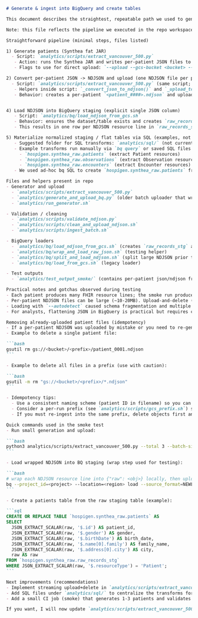 ````markdown
# Generate & ingest into BigQuery and create tables

This document describes the straightest, repeatable path we used to generate Synthea patients, ingest their per-patient NDJSON files into GCS, load them into a single-column BigQuery staging table, and materialize normalized tables.

Note: this file reflects the pipeline we executed in the repo workspace. The Cloud Function extractor was not deployed as part of this test (we did not finish implementing/ deploying it).

Straightforward pipeline (minimal steps, files listed)

1) Generate patients (Synthea fat JAR)
  - Script: `analytics/scripts/extract_vancouver_500.py`
   - Action: runs the Synthea JAR and writes per-patient JSON files to a local output directory (default `analytics/test_output` or `--out-dir`).
   - Flags to use for direct upload: `--upload --gcs-bucket <bucket> --gcs-prefix <prefix>`

2) Convert per-patient JSON -> NDJSON and upload (one NDJSON file per patient)
  - Script: `analytics/scripts/extract_vancouver_500.py` (same script; conversion and upload are internal when `--upload` is used)
   - Helpers inside script: `_convert_json_to_ndjson()` and `_upload_to_gcs()`
   - Behavior: creates a per-patient `<patient_####>.ndjson` and uploads it to `gs://<bucket>/<prefix>/`.


4) Load NDJSON into BigQuery staging (explicit single JSON column)
   - Script: `analytics/bq/load_ndjson_from_gcs.sh`
   - Behavior: ensures the dataset/table exists and creates `raw_records_stg` with schema `raw:JSON` if missing, then runs `bq load` against a GCS glob (e.g. `gs://<bucket>/<prefix>/*.ndjson`) without `--autodetect`.
   - This results in one row per NDJSON resource line in `raw_records_stg.raw`.

5) Materialize normalized staging / flat tables via SQL (examples, not implemented as a single script)
   - Suggested folder for SQL transforms: `analytics/sql/` (not currently present; can be added)
   - Example transforms run manually via `bq query` or saved SQL files to create
     - `hospigen.synthea_raw.patients` (extract Patient resources)
     - `hospigen.synthea_raw.observations` (extract Observation resources)
     - `hospigen.synthea_raw.encounters` (extract Encounter resources)
   - We used ad-hoc bq SQL to create `hospigen.synthea_raw.patients` from `raw_records_smoke` during the smoke test.

Files and helpers present in repo
- Generator and upload
  - `analytics/scripts/extract_vancouver_500.py`
  - `analytics/generate_and_upload_bq.py` (older batch uploader that writes batches to ndjson files and uploads; kept for reference)
  - `analytics/run_generator.sh`

- Validation / cleaning
  - `analytics/scripts/validate_ndjson.py`
  - `analytics/scripts/clean_and_upload_ndjson.sh`
  - `analytics/scripts/ingest_batch.sh`

- BigQuery loaders
  - `analytics/bq/load_ndjson_from_gcs.sh` (creates `raw_records_stg` and loads into `raw:JSON`)
  - `analytics/bq/wrap_and_load_raw_json.sh` (testing helper)
  - `analytics/bq/split_and_load_ndjson.sh` (split large NDJSON prior to load)
  - `analytics/bq/load_from_gcs.sh` (legacy loader)

- Test outputs
  - `analytics/test_output_smoke/` (contains per-patient json/ndjson from the smoke run)

Practical notes and gotchas observed during testing
- Each patient produces many FHIR resource lines; the smoke run produced ~17k resource rows from 7 patients.
- Per-patient NDJSON files can be large (~10-20MB). Upload-and-delete (streaming) is recommended to keep local disk usage low.
- Loading with `--autodetect` caused schema fragmentation and multiple auto-created tables; explicit `raw:JSON` staging avoided those problems.
- For analysts, flattening JSON in BigQuery is practical but requires care with nested arrays and missing fields.

Removing already-uploaded patient files (idempotency)
- If a per-patient NDJSON was uploaded by mistake or you need to re-generate a patient, delete the object from GCS before re-uploading to avoid duplicate rows in staging.
- Example to delete a single patient file:

```bash
gsutil rm gs://<bucket>/<prefix>/patient_0001.ndjson
```

- Example to delete all files in a prefix (use with caution):

```bash
gsutil -m rm "gs://<bucket>/<prefix>/*.ndjson"
```

- Idempotency tips:
  - Use a consistent naming scheme (patient ID in filename) so you can safely remove and re-upload known objects.
  - Consider a per-run prefix (see `analytics/scripts/gcs_prefix.sh`) so re-runs target a new prefix and do not overlap previously materialized data.
  - If you must re-ingest into the same prefix, delete objects first and then run the upload.

Quick commands used in the smoke test
- Run small generation and upload:

```bash
python3 analytics/scripts/extract_vancouver_500.py --total 3 --batch-size 3 --seed 123 --out-dir analytics/test_output_smoke --upload --gcs-bucket synthea-raw-hospigen --gcs-prefix patients-smoke
```

- Load wrapped NDJSON into BQ staging (wrap step used for testing):

```bash
# wrap each NDJSON resource line into {"raw": <obj>} locally, then upload wrapped files to GCS
bq --project_id=<project> --location=<region> load --source_format=NEWLINE_DELIMITED_JSON <dataset>.raw_records_stg gs://<bucket>/<wrapped_prefix>/*.ndjson raw:JSON
```

- Create a patients table from the raw staging table (example):

```sql
CREATE OR REPLACE TABLE `hospigen.synthea_raw.patients` AS
SELECT
  JSON_EXTRACT_SCALAR(raw, '$.id') AS patient_id,
  JSON_EXTRACT_SCALAR(raw, '$.gender') AS gender,
  JSON_EXTRACT_SCALAR(raw, '$.birthDate') AS birth_date,
  JSON_EXTRACT_SCALAR(raw, '$.name[0].family') AS family_name,
  JSON_EXTRACT_SCALAR(raw, '$.address[0].city') AS city,
  raw AS raw
FROM `hospigen.synthea_raw.raw_records_stg`
WHERE JSON_EXTRACT_SCALAR(raw, '$.resourceType') = 'Patient';
```

Next improvements (recommendations)
- Implement streaming upload+delete in `analytics/scripts/extract_vancouver_500.py` to avoid local disk pressure when running 500 patients.
- Add SQL files under `analytics/sql/` to centralize the transforms for `patients`, `observations`, `encounters`, etc.
- Add a small CI job (smoke) that generates 1-3 patients and validates end-to-end ingestion into a temp dataset.

If you want, I will now update `analytics/scripts/extract_vancouver_500.py` to immediately upload and delete per-patient NDJSON files as they are created, then re-run a smoke test. Otherwise I will just leave this doc in place.

````
